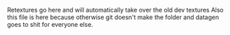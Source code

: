 Retextures go here and will automatically take over the old dev textures
Also this file is here because otherwise git doesn't make the folder and datagen goes to shit for everyone else.